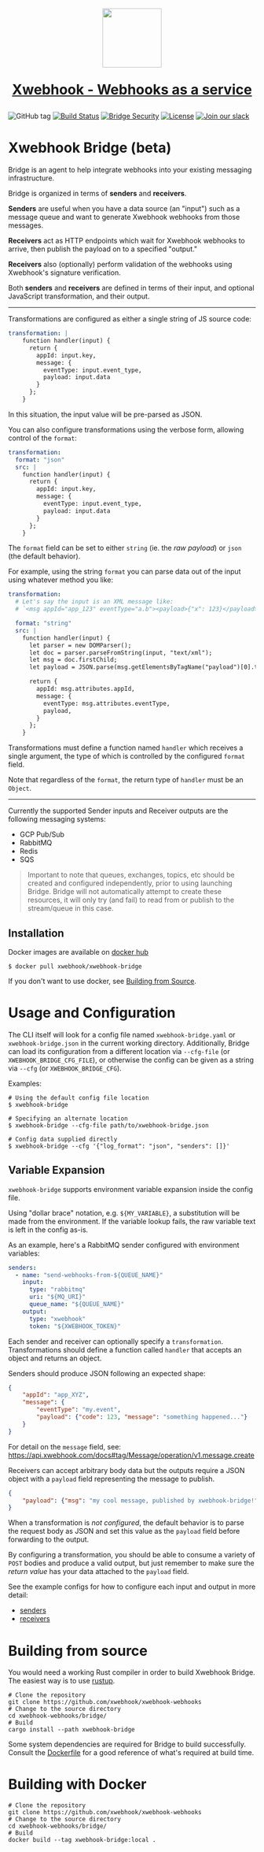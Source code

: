 <h1 align="center">
  <a href="https://www.xwebhook.com">
    <img width="120" src="https://avatars.githubusercontent.com/u/80175132?s=200&v=4" />
    <p align="center">Xwebhook - Webhooks as a service</p>
  </a>
</h1>

![GitHub tag](https://img.shields.io/github/tag/xwebhook/x-webhooks.svg)
[![Build Status](https://github.com/xwebhook/x-webhooks/workflows/Bridge%20CI/badge.svg)](https://github.com/xwebhook/x-webhooks/actions)
[![Bridge Security](https://github.com/xwebhook/x-webhooks/actions/workflows/bridge-security.yml/badge.svg)](https://github.com/xwebhook/x-webhooks/actions/workflows/bridge-security.yml)
[![License](https://img.shields.io/badge/license-MIT-brightgreen.svg)](LICENSE)
[![Join our slack](https://img.shields.io/badge/Slack-join%20the%20community-blue?logo=slack&style=social)](https://www.xwebhook.com/slack/)

# Xwebhook Bridge (beta)

Bridge is an agent to help integrate webhooks into your existing messaging infrastructure.

Bridge is organized in terms of **senders** and **receivers**.

**Senders** are useful when you have a data source (an "input") such as a
message queue and want to generate Xwebhook webhooks from those messages.

**Receivers** act as HTTP endpoints which wait for Xwebhook webhooks to arrive, then
publish the payload on to a specified "output."

**Receivers** also (optionally) perform validation of the webhooks using Xwebhook's signature verification.

Both **senders** and **receivers** are defined in terms of their input, and optional JavaScript transformation, and their output.

---

Transformations are configured as either a single string of JS source code:

```yaml
transformation: |
    function handler(input) {
      return {
        appId: input.key,
        message: {
          eventType: input.event_type,
          payload: input.data
        }
      };
    }
```
In this situation, the input value will be pre-parsed as JSON.

You can also configure transformations using the verbose form, allowing control of the `format`:
```yaml
transformation:
  format: "json"
  src: |
    function handler(input) {
      return {
        appId: input.key,
        message: {
          eventType: input.event_type,
          payload: input.data
        }
      };
    }
```
The `format` field can be set to either `string` (ie. the _raw payload_) or `json` (the default behavior).

For example, using the string `format` you can parse data out of the input using whatever method you like:

```yaml
transformation:
  # Let's say the input is an XML message like:
  # `<msg appId="app_123" eventType="a.b"><payload>{"x": 123}</payload></msg>`

  format: "string"
  src: |
    function handler(input) {
      let parser = new DOMParser();
      let doc = parser.parseFromString(input, "text/xml");
      let msg = doc.firstChild;
      let payload = JSON.parse(msg.getElementsByTagName("payload")[0].textContent)

      return {
        appId: msg.attributes.appId,
        message: {
          eventType: msg.attributes.eventType,
          payload,
        }
      };
    }
```
Transformations must define a function named `handler` which receives a single argument, the type of which is controlled
by the configured `format` field.

Note that regardless of the `format`, the return type of `handler` must be an `Object`.

---

Currently the supported Sender inputs and Receiver outputs are the following
messaging systems:

- GCP Pub/Sub
- RabbitMQ
- Redis
- SQS

> Important to note that queues, exchanges, topics, etc should be created and configured independently,
> prior to using launching Bridge. Bridge will not automatically attempt to create these resources, it will only try
> (and fail) to read from or publish to the stream/queue in this case.


## Installation

Docker images are available on [docker hub](https://registry.hub.docker.com/r/xwebhook/xwebhook-bridge)

```
$ docker pull xwebhook/xwebhook-bridge
```

If you don't want to use docker, see [Building from Source](../README.md#building-from-source).



# Usage and Configuration

The CLI itself will look for a config file named `xwebhook-bridge.yaml` or `xwebhook-bridge.json` in the current working
directory.
Additionally, Bridge can load its configuration from a different location via `--cfg-file` (or `XWEBHOOK_BRIDGE_CFG_FILE`),
or otherwise the config can be given as a string via `--cfg` (or `XWEBHOOK_BRIDGE_CFG`).

Examples:
```
# Using the default config file location
$ xwebhook-bridge

# Specifying an alternate location
$ xwebhook-bridge --cfg-file path/to/xwebhook-bridge.json

# Config data supplied directly
$ xwebhook-bridge --cfg '{"log_format": "json", "senders": []}'
```

## Variable Expansion

`xwebhook-bridge` supports environment variable expansion inside the config file.

Using "dollar brace" notation, e.g. `${MY_VARIABLE}`, a substitution will be made from the environment.
If the variable lookup fails, the raw variable text is left in the config as-is.

As an example, here's a RabbitMQ sender configured with environment variables:

```yaml
senders:
  - name: "send-webhooks-from-${QUEUE_NAME}"
    input:
      type: "rabbitmq"
      uri: "${MQ_URI}"
      queue_name: "${QUEUE_NAME}"
    output:
      type: "xwebhook"
      token: "${XWEBHOOK_TOKEN}"
```

Each sender and receiver can optionally specify a `transformation`.
Transformations should define a function called `handler` that accepts an object and returns an object.

Senders should produce JSON following an expected shape:
```json
{
    "appId": "app_XYZ",
    "message": {
        "eventType": "my.event",
        "payload": {"code": 123, "message": "something happened..."}
    }
}
```

For detail on the `message` field, see: <https://api.xwebhook.com/docs#tag/Message/operation/v1.message.create>

Receivers can accept arbitrary body data but the outputs require a JSON object with a `payload` field representing the
message to publish.

```json
{
    "payload": {"msg": "my cool message, published by xwebhook-bridge!"}
}
```

When a transformation is _not configured_, the default behavior is to parse the request body as JSON and set this value
as the `payload` field before forwarding to the output.

By configuring a transformation, you should be able to consume a variety of `POST` bodies and
produce a valid output, but just remember to make sure the _return value_ has your data attached to the `payload` field.


See the example configs for how to configure each input and output in more detail:
- [senders](./xwebhook-bridge.example.senders.yaml)
- [receivers](./xwebhook-bridge.example.receivers.yaml)

# Building from source

You would need a working Rust compiler in order to build Xwebhook Bridge.
The easiest way is to use [rustup](https://rustup.rs/).

```
# Clone the repository
git clone https://github.com/xwebhook/xwebhook-webhooks
# Change to the source directory
cd xwebhook-webhooks/bridge/
# Build
cargo install --path xwebhook-bridge
```

Some system dependencies are required for Bridge to build successfully.
Consult the [Dockerfile](./Dockerfile) for a good reference of what's required at build time.

# Building with Docker

```
# Clone the repository
git clone https://github.com/xwebhook/xwebhook-webhooks
# Change to the source directory
cd xwebhook-webhooks/bridge/
# Build
docker build --tag xwebhook-bridge:local .
```
